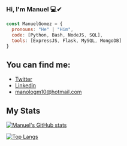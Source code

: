### Hi, I'm Manuel 💻✔

```js
const ManuelGomez = {
  pronouns: "He" | "Him",
  code: [Python, Bash, NodeJS, SQL],
  tools: [ExpressJS, Flask, MySQL, MongoDB]
}
```
## You can find me: 
- [Twitter](https://twitter.com/ManoloGomez08)
- [Linkedin](https://www.linkedin.com/in/manuel-alejandro-gomez-883951120/)
- manologm10@hotmail.com

## My Stats

 [![Manuel's GitHub stats](https://github-readme-stats.vercel.app/api?username=manolobkno08&show_icons=true&theme=radical)](https://github.com/anuraghazra/github-readme-stats)

 [![Top Langs](https://github-readme-stats.vercel.app/api/top-langs/?username=manolobkno08&layout=compact&show_icons=true&theme=radical)](https://github.com/anuraghazra/github-readme-stats)
